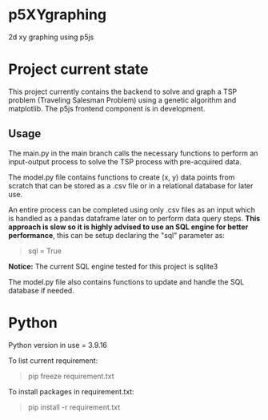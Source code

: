 # p5XYgraphing
2d xy graphing using p5js


# Project current state
This project currently contains the backend to solve and graph a TSP problem (Traveling Salesman Problem) using a genetic algorithm and matplotlib. The p5js frontend component is in development.


## Usage
The main.py in the main branch calls the necessary functions to perform an input-output process to solve the TSP process with pre-acquired data.

The model.py file contains functions to create (x, y) data points from scratch that can be stored as a .csv file or in a relational database for later use.

An entire process can be completed using only .csv files as an input which is handled as a pandas dataframe later on to perform data query steps. **This approach is slow so it is highly advised to use an SQL engine for better performance**, this can be setup declaring the "sql" parameter as:
>sql = True

**Notice:** The current SQL engine tested for this project is sqlite3 

The model.py file also contains functions to update and handle the SQL database if needed.


# Python
Python version in use = 3.9.16

To list current requirement:
> pip freeze requirement.txt

To install packages in requirement.txt:
> pip install -r requirement.txt
